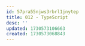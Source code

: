 ```yaml
---
id: 57pra55njws3rbrl1jnytep
title: 012 - TypeScript
desc: ''
updated: 1730573106663
created: 1730573068843
---
```


